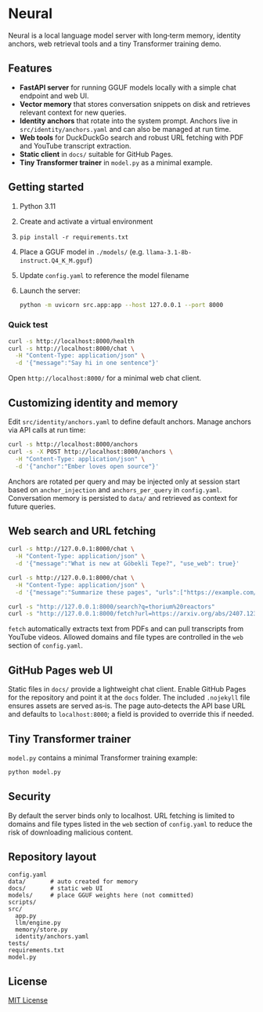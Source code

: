 # Neural

Neural is a local language model server with long‑term memory, identity
anchors, web retrieval tools and a tiny Transformer training demo.

## Features

- **FastAPI server** for running GGUF models locally with a simple chat
  endpoint and web UI.
- **Vector memory** that stores conversation snippets on disk and retrieves
  relevant context for new queries.
- **Identity anchors** that rotate into the system prompt. Anchors live in
  `src/identity/anchors.yaml` and can also be managed at run time.
- **Web tools** for DuckDuckGo search and robust URL fetching with PDF and
  YouTube transcript extraction.
- **Static client** in `docs/` suitable for GitHub Pages.
- **Tiny Transformer trainer** in `model.py` as a minimal example.

## Getting started

1. Python 3.11
2. Create and activate a virtual environment
3. `pip install -r requirements.txt`
4. Place a GGUF model in `./models/` (e.g. `llama-3.1-8b-instruct.Q4_K_M.gguf`)
5. Update `config.yaml` to reference the model filename
6. Launch the server:

   ```bash
   python -m uvicorn src.app:app --host 127.0.0.1 --port 8000
   ```

### Quick test

```bash
curl -s http://localhost:8000/health
curl -s http://localhost:8000/chat \
  -H "Content-Type: application/json" \
  -d '{"message":"Say hi in one sentence"}'
```

Open `http://localhost:8000/` for a minimal web chat client.

## Customizing identity and memory

Edit `src/identity/anchors.yaml` to define default anchors. Manage anchors via
API calls at run time:

```bash
curl -s http://localhost:8000/anchors
curl -s -X POST http://localhost:8000/anchors \
  -H "Content-Type: application/json" \
  -d '{"anchor":"Ember loves open source"}'
```

Anchors are rotated per query and may be injected only at session start based on
`anchor_injection` and `anchors_per_query` in `config.yaml`. Conversation memory
is persisted to `data/` and retrieved as context for future queries.

## Web search and URL fetching

```bash
curl -s http://127.0.0.1:8000/chat \
  -H "Content-Type: application/json" \
  -d '{"message":"What is new at Göbekli Tepe?", "use_web": true}'

curl -s http://127.0.0.1:8000/chat \
  -H "Content-Type: application/json" \
  -d '{"message":"Summarize these pages", "urls":["https://example.com/a","https://example.com/b"]}'

curl -s "http://127.0.0.1:8000/search?q=thorium%20reactors"
curl -s "http://127.0.0.1:8000/fetch?url=https://arxiv.org/abs/2407.12345"
```

`fetch` automatically extracts text from PDFs and can pull transcripts from
YouTube videos. Allowed domains and file types are controlled in the `web`
section of `config.yaml`.

## GitHub Pages web UI

Static files in `docs/` provide a lightweight chat client. Enable GitHub Pages
for the repository and point it at the `docs` folder. The included `.nojekyll`
file ensures assets are served as‑is. The page auto‑detects the API base URL and
defaults to `localhost:8000`; a field is provided to override this if needed.

## Tiny Transformer trainer

`model.py` contains a minimal Transformer training example:

```bash
python model.py
```

## Security

By default the server binds only to localhost. URL fetching is limited to
domains and file types listed in the `web` section of `config.yaml` to reduce
the risk of downloading malicious content.

## Repository layout

```
config.yaml
data/       # auto created for memory
docs/       # static web UI
models/     # place GGUF weights here (not committed)
scripts/
src/
  app.py
  llm/engine.py
  memory/store.py
  identity/anchors.yaml
tests/
requirements.txt
model.py
```

## License

[MIT License](LICENSE)
